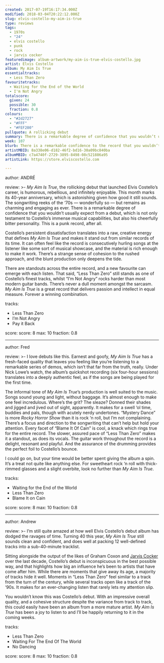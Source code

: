 ```yaml
---
created: 2017-07-19T16:17:34.000Z
modified: 2018-03-04T20:22:12.000Z
slug: elvis-costello-my-aim-is-true
type: reviews
tags:
  - 1970s
  - "24"
  - elvis costello
  - punk
  - rock
  - jarvis cocker
featuredimage: album-artwork/my-aim-is-true-elvis-costello.jpg
artist: Elvis Costello
album: My Aim Is True
essentialtracks:
  - Less Than Zero
favouritetracks:
  - Waiting for the End of the World
  - I'm Not Angry
totalscore:
  given: 24
  possible: 30
  fraction: 0.8
colours:
  - "#2d2727"
  - "#FFF"
  - "#FEF200"
pullquote: A rollicking debut
summary: There is a remarkable degree of confidence that you wouldn’t usually expect from a debut, which is not only testament to Costello’s immense musical capabilities, but also his cheerfully bitter personality. This is a punk record, after all.
week: 107
blurb: There is a remarkable confidence to the record that you wouldn’t usually expect from a debut, which is a testament to Costello’s immense musical capabilities. 
artistMBID: 8a338e06-d182-46f2-bd16-30a09bc840ba
albumMBID: c7a4740f-2729-3895-8498-08c521886a95
artistLink: https://store.elviscostello.com

---
```


author: ANDRÉ

review: >-
  *My Aim Is True*, the rollicking debut that launched Elvis Costello’s career, is humorous, rebellious, and infinitely enjoyable. This month marks its 40-year anniversary, which is astonishing given how good it still sounds. The songwriting reeks of the ‘70s — wonderfully so — but remains as charming and engaging as ever. There is a remarkable degree of confidence that you wouldn’t usually expect from a debut, which is not only testament to Costello’s immense musical capabilities, but also his cheerfully bitter personality. This is a punk record, after all. 
  
  Costello’s persistent dissatisfaction translates into a raw, creative energy that defines *My Aim Is True* and makes it stand out from similar records of its time. It can often feel like the record is consecutively hurling songs at the listener like some sort of musical showcase, and the material is rich enough to make it work. There’s a strange sense of cohesion to the rushed approach, and the blunt production only deepens the tide. 
  
  There are standouts across the entire record, and a new favourite can emerge with each listen. That said, “Less Than Zero” still stands as one of Costello’s finest tracks, whilst “I’m Not Angry” rocks harder than most modern guitar bands. There’s never a dull moment amongst the sarcasm. *My Aim Is True* is a great record that delivers passion and intellect in equal measure. Forever a winning combination.

tracks:
  - Less Than Zero
  - ­I’m Not Angry
  - ­Pay it Back

score:
  score: 8
  max: 10
  fraction: 0.8

---
author: Fred

review: >-
  I love debuts like this. Earnest and goofy, *My Aim Is True* has a fresh-faced quality that leaves you feeling like you’re listening to a remarkable series of demos, which isn’t that far from the truth, really. Under Nick Lowe’s watch, the album’s quickshot recording (six four-hour sessions) translates into a deeply authentic feel, as if the songs are being played for the first time. 
  
  The informal tone of *My Aim Is True*’s production is well suited to the music. Songs sound young and light, without baggage. It’s almost enough to make one feel incredulous. Where’s the grit? The sleaze? Donned their shades and jigged and jived out of sight, apparently. It makes for a swell ‘ol time, buddies and pals, though with acutely nerdy undertones. “Mystery Dance” is more *Rocky Horror Show* than it is rock ‘n roll, but I’m not complaining. There’s a focus and direction to the songwriting that can’t help but hold your attention. Every facet of “Blame It Of Cain” is cool, a knack which rings true for the entire record. The slower, assured pace of “Less Than Zero” makes it a standout, as does its vocals. The guitar work throughout the record is a delight, resonant and playful. And the assurance of the drumming provides the perfect foil to Costello’s bounce. 
  
  I could go on, but your time would be better spent giving the album a spin. It’s a treat not quite like anything else. For sweetheart rock ‘n roll with thick-rimmed glasses and a slight overbite, look no further than *My Aim Is True*.

tracks:
  - Waiting for the End of the World
  - ­Less Than Zero
  - ­Blame It on Cain

score:
  score: 8
  max: 10
  fraction: 0.8

---
author: Andrew

review: >-
  I’m still quite amazed at how well Elvis Costello’s debut album has dodged the ravages of time. Turning 40 this year, *My Aim Is True* still sounds clean and confident, and does well at packing 12 well-defined tracks into a sub-40-minute tracklist. 
  
  Sitting alongside the output of the likes of Graham Coxon and [Jarvis Cocker](/reviews/jarvis-cocker-jarvis/) over the last decade, Costello’s debut is inconspicuous in the best possible way, and that highlights how big an influence he’s been to artists that have come after him. While there are moments that give away its age, a majority of tracks hide it well. Moments in “Less Than Zero” feel similar to a track from the turn of the century, while several tracks open like a track of the ‘90s. It makes for an ever-changing listen that rarely lets my attention slip. 
  
  You wouldn’t know this was Costello’s debut. With an impressive overall quality, and a cohesive structure despite the variance from track to track, this could easily have been an album from a more mature artist. *My Aim Is True* has been a joy to listen to and I’ll be happily returning to it in the coming weeks.

tracks:
  - Less Than Zero
  - ­Waiting For The End Of The World
  - ­No Dancing

score:
  score: 8
  max: 10
  fraction: 0.8
